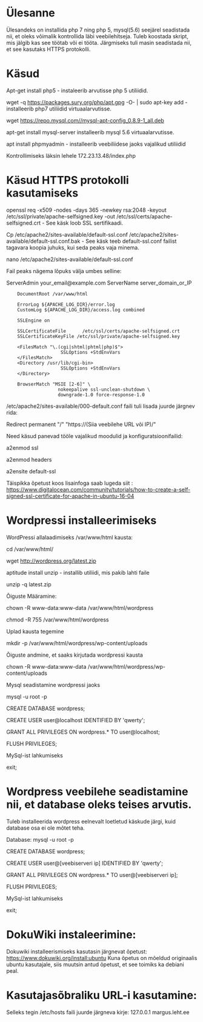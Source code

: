 # Ülesanne 
Ülesandeks on installida php 7 ning php 5, mysql(5.6) seejärel seadistada nii, et oleks võimalik kontrollida läbi veebilehitseja. Tuleb koostada skript, mis jälgib kas see töötab või ei tööta. Järgmiseks tuli masin seadistada nii, et see kasutaks HTTPS protokolli.

# Käsud 
Apt-get install php5 - instaleerib arvutisse php 5 utiliidid.

wget -q https://packages.sury.org/php/apt.gpg -O- | sudo apt-key add - installeerib php7 utiliidid virtuaalarvutisse.

wget https://repo.mysql.com//mysql-apt-config_0.8.9-1_all.deb

apt-get install mysql-server installeerib mysql 5.6 virtuaalarvutisse.

apt install phpmyadmin - installeerib veebiliidese jaoks vajalikud utiliidid

Kontrollimiseks läksin lehele 172.23.13.48/index.php

# Käsud HTTPS protokolli kasutamiseks 
openssl req -x509 -nodes -days 365 -newkey rsa:2048 -keyout /etc/ssl/private/apache-selfsigned.key -out /etc/ssl/certs/apache-selfsigned.crt - See käsk loob SSL sertifikaadi.

Cp /etc/apache2/sites-available/default-ssl.conf /etc/apache2/sites-available/default-ssl.conf.bak - See käsk teeb default-ssl.conf failist tagavara koopia juhuks, kui seda peaks vaja minema.

nano /etc/apache2/sites-available/default-ssl.conf

Fail peaks nägema lõpuks välja umbes selline:

<VirtualHost _default_:443>
        ServerAdmin your_email@example.com
        ServerName server_domain_or_IP

        DocumentRoot /var/www/html

        ErrorLog ${APACHE_LOG_DIR}/error.log
        CustomLog ${APACHE_LOG_DIR}/access.log combined

        SSLEngine on

        SSLCertificateFile      /etc/ssl/certs/apache-selfsigned.crt
        SSLCertificateKeyFile /etc/ssl/private/apache-selfsigned.key

        <FilesMatch "\.(cgi|shtml|phtml|php)$">
                        SSLOptions +StdEnvVars
        </FilesMatch>
        <Directory /usr/lib/cgi-bin>
                        SSLOptions +StdEnvVars
        </Directory>

        BrowserMatch "MSIE [2-6]" \
                       nokeepalive ssl-unclean-shutdown \
                       downgrade-1.0 force-response-1.0

</VirtualHost>
/etc/apache2/sites-available/000-default.conf faili tuli lisada juurde järgnev rida:

Redirect permanent "/" "https://(Siia veebilehe URL või IP)/"

Need käsud panevad tööle vajalikud moodulid ja konfiguratsioonifailid:

a2enmod ssl

a2enmod headers

a2ensite default-ssl

Täispikka õpetust koos lisainfoga saab lugeda siit : https://www.digitalocean.com/community/tutorials/how-to-create-a-self-signed-ssl-certificate-for-apache-in-ubuntu-16-04

# Wordpressi installeerimiseks 

WordPressi allalaadimiseks /var/www/html kausta:

cd /var/www/html/

wget http://wordpress.org/latest.zip

aptitude install unzip - installib utiliidi, mis pakib lahti faile

unzip -q latest.zip

Õiguste Määramine: 

chown -R www-data:www-data /var/www/html/wordpress

chmod -R 755 /var/www/html/wordpress

Uplad kausta tegemine

mkdir -p /var/www/html/wordpress/wp-content/uploads

Õiguste andmine, et saaks kirjutada wordpressi kausta

chown -R www-data:www-data /var/www/html/wordpress/wp-content/uploads

Mysql seadistamine wordpressi jaoks

mysql -u root -p

CREATE DATABASE wordpress;

CREATE USER user@localhost IDENTIFIED BY 'qwerty';

GRANT ALL PRIVILEGES ON wordpress.* TO user@localhost;

FLUSH PRIVILEGES;

MySql-ist lahkumiseks

exit;

# Wordpress veebilehe seadistamine nii, et database oleks teises arvutis.

Tuleb installeerida wordpress eelnevalt loetletud käskude järgi, kuid database osa ei ole mõtet teha. 

Database:
mysql -u root -p

CREATE DATABASE wordpress;

CREATE USER user@[veebiserveri ip] IDENTIFIED BY 'qwerty';

GRANT ALL PRIVILEGES ON wordpress.* TO user@[veebiserveri ip];

FLUSH PRIVILEGES;

MySql-ist lahkumiseks

exit;


# DokuWiki instaleerimine:

Dokuwiki installeerismiseks kasutasin järgnevat õpetust: 
https://www.dokuwiki.org/install:ubuntu Kuna õpetus on mõeldud originaalis ubuntu kasutajale, siis muutsin antud õpetust, et see toimiks ka debiani peal.

# Kasutajasõbraliku URL-i kasutamine: 
Selleks tegin /etc/hosts faili juurde järgneva kirje: 
127.0.0.1 margus.leht.ee
